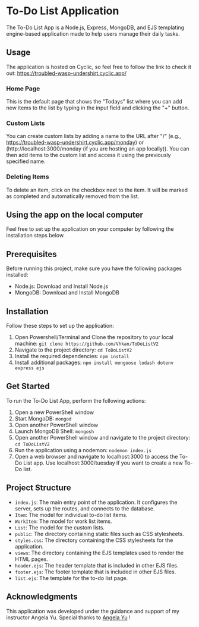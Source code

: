 # To-Do List Application
The To-Do List App is a Node.js, Express, MongoDB, and EJS templating engine-based application made to help users manage their daily tasks.

## Usage
The application is hosted on Cyclic, so feel free to follow the link to check it out:
https://troubled-wasp-undershirt.cyclic.app/
### Home Page
This is the default page that shows the "Todays" list where you can add new items to the list by typing in the input field and clicking the "+" button.
### Custom Lists
You can create custom lists by adding a name to the URL after "/" (e.g., https://troubled-wasp-undershirt.cyclic.app/monday) or (http://localhost:3000/monday (if you are hosting an app locally)). You can then add items to the custom list and access it using the previously specified name.
### Deleting Items
To delete an item, click on the checkbox next to the item. It will be marked as completed and automatically removed from the list.


## Using the app on the local computer
Feel free to set up the application on your computer by following the installation steps below.
## Prerequisites
Before running this project, make sure you have the following packages installed:
- Node.js: Download and Install Node.js
- MongoDB: Download and Install MongoDB

## Installation
Follow these steps to set up the application:
1. Open Powershell/Terminal and Clone the repository to your local machine:
 `git clone https://github.com/Vhkan/ToDoListV2`
2. Navigate to the project directory:
 `cd ToDoListV2`
3. Install the required dependencies:
`npm install`
4. Install additional packages:
`npm install mongoose lodash dotenv express ejs`

## Get Started
To run the To-Do List App, perform the following actions:
1. Open a new PowerShell window
2. Start MongoDB: `mongod`
3. Open another PowerShell window 
4. Launch MongoDB Shell: `mongosh`
5. Open another PowerShell window and navigate to the project directory: `cd ToDoListV2`
6. Run the application using a nodemon: `nodemon index.js`
7. Open a web browser and navigate to localhost:3000 to access the To-Do List app. Use localhost:3000/tuesday if you want to create a new To-Do list.

## Project Structure
- `index.js`: The main entry point of the application. It configures the server, sets up the routes, and connects to the database.
- `Item`: The model for individual to-do list items.
- `WorkItem`: The model for work list items.
- `List`: The model for the custom lists.
- `public`: The directory containing static files such as CSS stylesheets.
- `styles.css`: The directory containing the CSS stylesheets for the application.
- `views`: The directory containing the EJS templates used to render the HTML pages.
- `header.ejs`: The header template that is included in other EJS files.
- `footer.ejs`: The footer template that is included in other EJS files.
- `list.ejs`: The template for the to-do list page.

## Acknowledgments
This application was developed under the guidance and support of my instructor Angela Yu.
Special thanks to <a href="linkedin.com/in/angela-yu1" title="LinkedIn" rel="nofollow">Angela Yu</a> !


